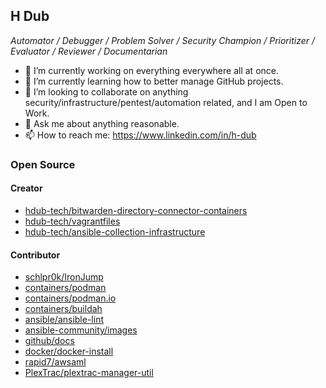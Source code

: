 ## H Dub
_Automator / Debugger / Problem Solver / Security Champion / Prioritizer / Evaluator / Reviewer / Documentarian_

- 🔭 I’m currently working on everything everywhere all at once.
- 🌱 I’m currently learning how to better manage GitHub projects.
- 👯 I’m looking to collaborate on anything security/infrastructure/pentest/automation related, and I am Open to Work.
- 💬 Ask me about anything reasonable.
- 📫 How to reach me: https://www.linkedin.com/in/h-dub

### Open Source

#### Creator

- [hdub-tech/bitwarden-directory-connector-containers](https://github.com/hdub-tech/bitwarden-directory-connector-containers)
- [hdub-tech/vagrantfiles](https://github.com/hdub-tech/vagrantfiles) 
- [hdub-tech/ansible-collection-infrastructure](https://github.com/hdub-tech/ansible-collection-infrastructure)

#### Contributor

- [schlpr0k/IronJump](https://github.com/schlpr0k/IronJump/pulls?q=is%3Apr+author%3Ahdub-tech)
- [containers/podman](https://github.com/containers/podman/pulls?q=is%3Apr+author%3Ahdub-tech)
- [containers/podman.io](https://github.com/containers/podman.io/pulls?q=is%3Apr+author%3Ahdub-tech)
- [containers/buildah](https://github.com/containers/buildah/pulls?q=is%3Apr+author%3Ahdub-tech)
- [ansible/ansible-lint](https://github.com/ansible/ansible-lint/pulls?q=is%3Apr+author%3Ahdub-tech)
- [ansible-community/images](https://github.com/ansible-community/images/pulls?q=is%3Apr+author%3Ahdub-tech)
- [github/docs](https://github.com/github/docs/pulls?q=is%3Apr+author%3Ahdub-tech)
- [docker/docker-install](https://github.com/docker/docker-install/pulls?q=is%3Apr+author%3Ahdub-tech)
- [rapid7/awsaml](https://github.com/rapid7/awsaml/pulls?q=is%3Apr+author%3Ahdub-tech)
- [PlexTrac/plextrac-manager-util](https://github.com/PlexTrac/plextrac-manager-util/pulls?q=is%3Apr+author%3Ahdub-tech)



<!--
**hdub-tech/hdub-tech** is a ✨ _special_ ✨ repository because its `README.md` (this file) appears on your GitHub profile.

Here are some ideas to get you started:
- 🤔 I’m looking for help with ...
- 😄 Pronouns: ...
- ⚡ Fun fact: ...
-->
